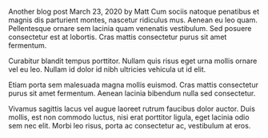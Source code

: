 Another blog post
March 23, 2020 by Matt
Cum sociis natoque penatibus et magnis dis parturient montes, nascetur ridiculus mus. Aenean eu leo quam. Pellentesque ornare sem lacinia quam venenatis vestibulum. Sed posuere consectetur est at lobortis. Cras mattis consectetur purus sit amet fermentum.

Curabitur blandit tempus porttitor. Nullam quis risus eget urna mollis ornare vel eu leo. Nullam id dolor id nibh ultricies vehicula ut id elit.

Etiam porta sem malesuada magna mollis euismod. Cras mattis consectetur purus sit amet fermentum. Aenean lacinia bibendum nulla sed consectetur.

Vivamus sagittis lacus vel augue laoreet rutrum faucibus dolor auctor. Duis mollis, est non commodo luctus, nisi erat porttitor ligula, eget lacinia odio sem nec elit. Morbi leo risus, porta ac consectetur ac, vestibulum at eros.
